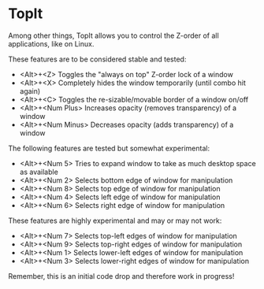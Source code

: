 TopIt
=====

Among other things, TopIt allows you to control the Z-order of all applications, like on Linux.

These features are to be considered stable and tested:

* &lt;Alt&gt;+&lt;Z&gt; Toggles the "always on top" Z-order lock of a window
* &lt;Alt&gt;+&lt;X&gt; Completely hides the window temporarily (until combo hit again)
* &lt;Alt&gt;+&lt;C&gt; Toggles the re-sizable/movable border of a window on/off
* &lt;Alt&gt;+&lt;Num Plus&gt; Increases opacity (removes transparency) of a window
* &lt;Alt&gt;+&lt;Num Minus&gt; Decreases opacity (adds transparency) of a window

The following features are tested but somewhat experimental:

* &lt;Alt&gt;+&lt;Num 5&gt; Tries to expand window to take as much desktop space as available
* &lt;Alt&gt;+&lt;Num 2&gt; Selects bottom edge of window for manipulation
* &lt;Alt&gt;+&lt;Num 8&gt; Selects top edge of window for manipulation
* &lt;Alt&gt;+&lt;Num 4&gt; Selects left edge of window for manipulation
* &lt;Alt&gt;+&lt;Num 6&gt; Selects right edge of window for manipulation

These features are highly experimental and may or may not work:

* &lt;Alt&gt;+&lt;Num 7&gt; Selects  top-left edges of window for manipulation
* &lt;Alt&gt;+&lt;Num 9&gt; Selects  top-right edges of window for manipulation
* &lt;Alt&gt;+&lt;Num 1&gt; Selects  lower-left edges of window for manipulation
* &lt;Alt&gt;+&lt;Num 3&gt; Selects  lower-right edges of window for manipulation

Remember, this is an initial code drop and therefore work in progress!
